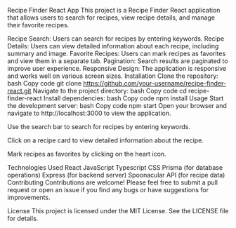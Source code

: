 Recipe Finder React App
This project is a Recipe Finder React application that allows users to search for recipes, view recipe details, and manage their favorite recipes.


Recipe Search: Users can search for recipes by entering keywords.
Recipe Details: Users can view detailed information about each recipe, including summary and image.
Favorite Recipes: Users can mark recipes as favorites and view them in a separate tab.
Pagination: Search results are paginated to improve user experience.
Responsive Design: The application is responsive and works well on various screen sizes.
Installation
Clone the repository:
bash
Copy code
git clone https://github.com/your-username/recipe-finder-react.git
Navigate to the project directory:
bash
Copy code
cd recipe-finder-react
Install dependencies:
bash
Copy code
npm install
Usage
Start the development server:
bash
Copy code
npm start
Open your browser and navigate to http://localhost:3000 to view the application.

Use the search bar to search for recipes by entering keywords.

Click on a recipe card to view detailed information about the recipe.

Mark recipes as favorites by clicking on the heart icon.

Technologies Used
React
JavaScript
Typescript
CSS
Prisma (for database operations)
Express (for backend server)
Spoonacular API (for recipe data)
Contributing
Contributions are welcome! Please feel free to submit a pull request or open an issue if you find any bugs or have suggestions for improvements.

License
This project is licensed under the MIT License. See the LICENSE file for details.
